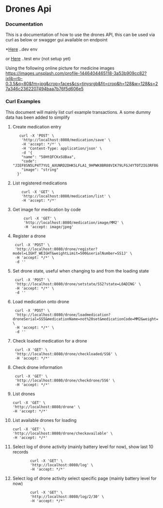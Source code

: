 # Drones Api

### Documentation
This is a documentation of how to use the drones API, this can be used via curl as below or swagger gui available on endpoint

*[Here](http://localhost:8080/documentation)  ..dev env

or [Here](http://testserverip/documentation)  ..test env (not setup yet)

Using the following online picture for medicine images
https://images.unsplash.com/profile-1446404465118-3a53b909cc82?ixlib=rb-0.3.5&q=80&fm=jpg&crop=faces&cs=tinysrgb&fit=crop&h=128&w=128&s=27a346c2362207494baa7b76f5d606e5

### Curl Examples
This document will mainly list curl example transactions. A some dummy data has been added to simplify

1. Create medication entry

          curl -X 'POST' \
           'http://localhost:8080/medication/save' \
           -H 'accept: */*' \
           -H 'Content-Type: application/json' \
           -d '{
           "name": "58HtQFCKxSUBaa",
           "code": "JIEF8SN5LP4T7YU1_AXUNRD2DHKSLFLA1_9HPWK8BR88VIK79LFGJ4YTOT2IG3RF86Q80X",
           "image": "string"
         }'

2. List registered medications

           curl -X 'GET' \
           'http://localhost:8080/medication/list' \
           -H 'accept: */*'

3. Get image for medication by code

            curl -X 'GET' \
            'http://localhost:8080/medication/image/MM2' \
            -H 'accept: image/jpeg'


5. Register a drone

        curl -X 'POST' \
        'http://localhost:8080/drone/register?model=LIGHT_WEIGHT&weightLimit=500&serialNumber=SS1J' \
        -H 'accept: */*' \
        -d ''

6. Set drone state, useful when changing to and from the loading state

        curl -X 'POST' \
        'http://localhost:8080/drone/setstate/SS2?state=LOADING' \
        -H 'accept: */*' \
        -d ''

7. Load medication onto drone

        curl -X 'POST' \
        'http://localhost:8080/drone/loadmedication?droneSerial=SS5&medicationName=not%20set&medicationCode=MM2&weight=19' \
        -H 'accept: */*' \
        -d ''

8. Check loaded medication for a drone


        curl -X 'GET' \
        'http://localhost:8080/drone/checkloaded/SS6' \
        -H 'accept: */*'

9. Check drone information


        curl -X 'GET' \
        'http://localhost:8080/drone/checkdrone/SS6' \
        -H 'accept: */*'

10. List drones

        curl -X 'GET' \
        'http://localhost:8080/drone' \
        -H 'accept: */*'


11. List available drones for loading

        curl -X 'GET' \
        'http://localhost:8080/drone/checkavailable' \
        -H 'accept: */*'


12. Select log of drone activity (mainly battery level for now), show last 10 records


                curl -X 'GET' \
                'http://localhost:8080/log' \
                -H 'accept: */*'

12. Select log of drone activity select specific page (mainly battery level for now)

                curl -X 'GET' \
                'http://localhost:8080/log/2/30' \
                -H 'accept: */*'


